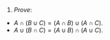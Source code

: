 1. *Prove*:

 - $A \cap (B \cup C) = (A \cap B) \cup (A \cap C)$.
 - $A \cup (B \cap C) = (A \cup B) \cap (A \cup C)$.
